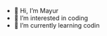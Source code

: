 - 👋 Hi, I’m Mayur
- 👀 I’m interested in coding
- 🌱 I’m currently learning codin

<!---
MSShing/MSShing is a ✨ special ✨ repository because its `README.md` (this file) appears on your GitHub profile.
You can click the Preview link to take a look at your changes.
--->
